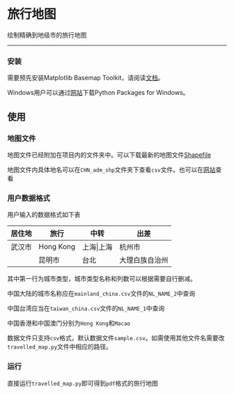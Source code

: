 # 旅行地图

绘制精确到地级市的旅行地图

---

### 安装

需要预先安装Matplotlib Basemap Toolkit，请阅读[文档](https://matplotlib.org/basemap/index.html)。

Windows用户可以通过[网站](https://www.lfd.uci.edu/~gohlke/pythonlibs/)下载Python Packages for Windows。

## 使用

### 地图文件

地图文件已经附加在项目内的文件夹中。可以下载最新的地图文件[Shapefile](https://gadm.org/)

地图文件内具体地名可以在`CHN_adm_shp`文件夹下查看`csv`文件。也可以在[网站](https://gadm.org/maps.html)查看

### 用户数据格式

用户输入的数据格式如下表

| 居住地 | 旅行      | 中转       | 出差           |
| ------ | --------- | ---------- | -------------- |
| 武汉市 | Hong Kong | 上海\|上海 | 杭州市         |
|        | 昆明市    | 台北       | 大理白族自治州 |

其中第一行为城市类型，城市类型名称和列数可以根据需要自行删减。

中国大陆的城市名称应在`mainland_china.csv`文件的`NL_NAME_2`中查询

中国台湾应当在`taiwan_china.csv`文件的`NL_NAME_1`中查询

中国香港和中国澳门分别为`Hong Kong`和`Macao`

数据文件只支持`csv`格式，默认数据文件`sample.csv`。如需使用其他文件名需要改`travelled_map.py`文件中相应的路径。

### 运行

直接运行`travelled_map.py`即可得到`pdf`格式的旅行地图